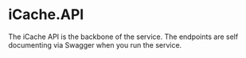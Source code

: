 ﻿# iCache.API

The iCache API is the backbone of the service. The endpoints are self documenting via Swagger when you run the service.